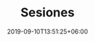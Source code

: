 ---
title: "Sesiones"
date: 2019-09-10T13:51:25+06:00
draft: false
description: "this is meta description"
---